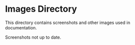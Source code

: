 # Images Directory

This directory contains screenshots and other images used in documentation.

Screenshots not up to date.
